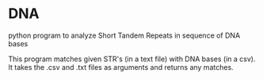 # DNA
python program to analyze Short Tandem Repeats in sequence of DNA bases 

This program matches given STR's (in a text file) with DNA bases (in a csv). It takes the .csv and .txt files as arguments and returns any matches.
